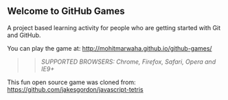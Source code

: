 ## Welcome to GitHub Games

A project based learning activity for people who are getting started with Git and GitHub.

You can play the game at: http://mohitmarwaha.github.io/github-games/

>> _*SUPPORTED BROWSERS*: Chrome, Firefox, Safari, Opera and IE9+_

This fun open source game was cloned from: https://github.com/jakesgordon/javascript-tetris

